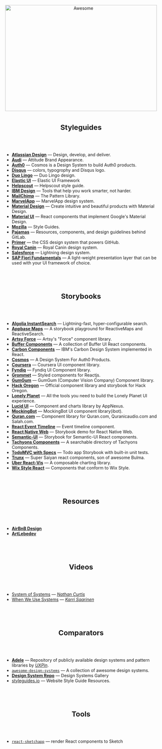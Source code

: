<div align="center">
<img width="500" height="350" src="https://gitcdn.xyz/repo/sindresorhus/awesome/master/media/logo.svg" alt="Awesome">
</div>


<h1 align="center"><sub>Styleguides</sub></h1>

<br />
<br />


- [__Atlassian Design__](https://atlassian.design/) &mdash; Design, develop, and deliver.
- [__Audi__](https://www.audi.com/ci/en/intro/brand-appearance.html) &mdash; Attitude Brand Appearance.
- [__Auth0__](https://auth0-cosmos.now.sh/) &mdash; Cosmos is a Design System to build Auth0 products.
- [__Disqus__](https://disqus.com/pages/style-guide/) &mdash; colors, typogrophy and Disqus logo.
- [__Duo Lingo__](https://www.duolingo.com/design/) &mdash; Duo Lingo design.
- [__Elastic UI__](https://elastic.github.io/eui/#/) &mdash; Elastic UI Framework
- [__Helpscout__](https://style.helpscout.com/) &mdash; Helpscout style guide.
- [__IBM Design__](https://www.ibm.com/design/language/resources/) &mdash; Tools that help you work smarter, not harder.
- [__MailChimp__](http://ux.mailchimp.com/patterns) &mdash; The Pattern Library.
- [__MarvelApp__](https://marvelapp.com/styleguide/overview/introduction) &mdash; MarvelApp design system.
- [__Material Design__](https://material.io/design) &mdash; Create intuitive and beautiful products with Material Design.
- [__Material UI__](https://material-ui.com/) &mdash; React components that implement Google's Material Design.
- [__Mozilla__](https://www.mozilla.org/en-US/styleguide/) &mdash; Style Guides.
- [__Pajamas__](https://design.gitlab.com/) &mdash; Resources, components, and design guidelines behind GitLab.
- [__Primer__](https://primer.style/) &mdash; the CSS design system that powers GitHub.
- [__Royal Canin__](http://developer.royalcanin.com/) &mdash; Royal Canin design system.
- [__Salesforce__](http://sfdc-styleguide.herokuapp.com/) &mdash; Lightning design system.
- [__SAP Fiori Fundamentals__](https://sap.github.io/fundamental/) &mdash; A light-weight presentation layer that can be used with your UI framework of choice.

<br />
<br />


<h1 align="center"><sub>Storybooks</sub></h1>

<br />
<br />


- [__Algolia InstantSearch__](https://community.algolia.com/react-instantsearch/storybook/) &mdash; Lightning-fast, hyper-configurable search.
- [__Appbase Maps__](https://opensource.appbase.io/playground/) &mdash; A storybook playground for ReactiveMaps and ReactiveSearch.
- [__Artsy Force__](https://artsy.github.io/reaction/) &mdash; Artsy's "Force" component library.
- [__Buffer Components__](https://bufferapp.github.io/buffer-components/) &mdash; A collection of Buffer UI React components.
- [__Carbon Components__](http://react.carbondesignsystem.com) &mdash; IBM's Carbon Design System implemented in React.
- [__Cosmos__](https://auth0-cosmos.now.sh/sandbox/) &mdash; A Design System For Auth0 Products.
- [__Coursera__](https://building.coursera.org/coursera-ui/) &mdash; Coursera UI component library.
- [__Fyndiq__](https://fyndiq.github.io/fyndiq-ui/) &mdash; Fyndiq UI Component library.
- [__Grommet__](https://storybook.grommet.io/) &mdash; Styled components for Reactjs.
- [__GumGum__](https://storybook.gumgum.com) &mdash; GumGum (Computer Vision Company) Component library.
- [__Hack Oregon__](https://hackoregon.github.io/component-library/) &mdash; Official component library and storybook for Hack Oregon.
- [__Lonely Planet__](https://lonelyplanet.github.io/backpack-ui/) &mdash; All the tools you need to build the Lonely Planet UI experience.
- [__Lucid UI__](https://appnexus.github.io/lucid/) &mdash; Component and charts library by AppNexus.
- [__MockingBot__](https://ibot.guide) &mdash; MockingBot UI component library(ibot).
- [__Quran.com__](https://quran.github.io/common-components/) &mdash; Component library for Quran.com, Quranicaudio.com and Salah.com.
- [__React Event Timeline__](https://rcdexta.github.io/react-event-timeline/) &mdash; Event timeline component.
- [__React Native Web__](https://necolas.github.io/react-native-web/storybook/) &mdash; Storybook demo for React Native Web.
- [__Semantic-UI__](https://white-rabbit-japan.github.io/Semantic-UI-React-Storybook/) &mdash; Storybook for Semantic-UI React components.
- [__Tachyons Components__](https://www.tachyonstemplates.com/components/) &mdash; A searchable directory of Tachyons Components.
- [__TodoMVC with Specs__](https://thorjarhun.github.io/react-storybook-todolist/) &mdash; Todo app Storybook with built-in unit tests.
- [__Trunx__](https://g14n.info/trunx) &mdash; Super Saiyan react components, son of awesome Bulma.
- [__Uber React-Vis__](https://uber.github.io/react-vis/website/dist/storybook/index.html) &mdash; A composable charting library.
- [__Wix Style React__](https://wix.github.io/wix-style-react/) &mdash; Components that conform to Wix Style.


<br />
<br />


<h1 align="center"><sub>Resources</sub></h1>

<br />
<br />


- [__AirBnB Design__](https://airbnb.design)
- [__ArtLebedev__](https://www.artlebedev.com/)


<br />
<br />


<h1 align="center"><sub>Videos</sub></h1>

<br />
<br />


- [System of Systems](https://vimeo.com/262959101) &mdash; [*Nathan Curtis*](https://twitter.com/nathanacurtis)
- [When We Use Systems](https://vimeo.com/262959714) &mdash; [*Karri Saarinen*](https://twitter.com/karrisaarinen?lang=en)


<br />
<br />


<h1 align="center"><sub>Comparators</sub></h1>

<br />
<br />


- [__Adele__](https://adele.uxpin.com/) &mdash; Repository of publicly available design systems and pattern libraries by [*UXPin*](https://www.uxpin.com/).
- [`awesome-design-systems`](https://github.com/alexpate/awesome-design-systems) &mdash; A collection of awesome design systems.
- [__Design System Repo__](https://designsystemsrepo.com/design-systems/) &mdash; Design Systems Gallery
- [styleguides.io](http://styleguides.io/) &mdash; Website Style Guide Resources.


<br />
<br />


<h1 align="center"><sub>Tools</sub></h1>

<br />
<br />


- [`react-sketchapp`](https://github.com/airbnb/react-sketchapp) &mdash; render React components to Sketch
